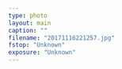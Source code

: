```yaml
---
type: photo
layout: main
caption: ""
filename: "20171116221257.jpg"
fstop: "Unknown"
exposure: "Unknown"
---
```

